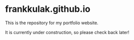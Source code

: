 # frankkulak.github.io

This is the repository for my portfolio website.

It is currently under construction, so please check back later!
